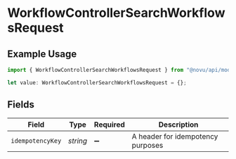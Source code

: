 # WorkflowControllerSearchWorkflowsRequest

## Example Usage

```typescript
import { WorkflowControllerSearchWorkflowsRequest } from "@novu/api/models/operations";

let value: WorkflowControllerSearchWorkflowsRequest = {};
```

## Fields

| Field                             | Type                              | Required                          | Description                       |
| --------------------------------- | --------------------------------- | --------------------------------- | --------------------------------- |
| `idempotencyKey`                  | *string*                          | :heavy_minus_sign:                | A header for idempotency purposes |